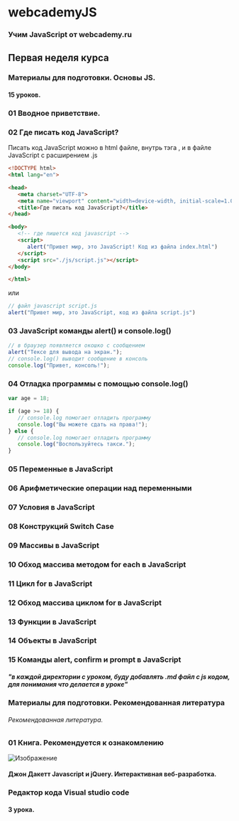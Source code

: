 # webcademyJS

### Учим JavaScript от webcademy.ru

## Первая неделя курса

### Материалы для подготовки. Основы JS.
#### 15 уроков.
### 01 Вводное приветствие.
### 02 Где писать код JavaScript?
Писать код JavaScript можно в html файле, внутрь тэга <script></script>, и в файле JavaScript c расширением .js
```html
<!DOCTYPE html>
<html lang="en">

<head>
   <meta charset="UTF-8">
   <meta name="viewport" content="width=device-width, initial-scale=1.0">
   <title>Где писать код JavaScript?</title>
</head>

<body>
   <!-- где пишется код javascript -->
   <script>
      alert("Привет мир, это JavaScript! Код из файла index.html")
   </script>
   <script src="./js/script.js"></script>
</body>

</html>
```
или
```javascript
// файл javascript script.js
alert("Привет мир, это JavaScript, код из файла script.js")
```
### 03 JavaScript команды alert() и console.log()
```javascript
// в браузер появляется окошко с сообщением
alert("Тексе для вывода на экран.");
// console.log() выводит сообщение в консоль
console.log("Привет, консоль!");
```
### 04 Отладка программы с помощью console.log()
```javascript
var age = 18;

if (age >= 18) {
   // console.log помогает отладить программу
   console.log("Вы можете сдать на права!");
} else {
   // console.log помогает отладить программу
   console.log("Воспользуйтесь такси.");
}
```
### 05 Переменные в JavaScript
### 06 Арифметические операции над переменными
### 07 Условия в JavaScript
### 08 Конструкций Switch Case
### 09 Массивы в JavaScript
### 10 Обход массива методом for each в JavaScript
### 11 Цикл for в JavaScript
### 12 Обход массива циклом for в JavaScript
### 13 Функции в JavaScript
### 14 Объекты в JavaScript
### 15 Команды alert, confirm и prompt в JavaScript
##### "в каждой директории с уроком, буду добавлять .md файл с js кодом, для понимания что делается в уроке"

### Материалы для подготовки. Рекомендованная литература
###### Рекомендованная литература.
### 01 Книга. Рекомендуется к ознакомлению
![Изображение](https://fs-thb01.getcourse.ru/fileservice/file/thumbnail/h/8713ab941e64b60f2f83549e760566f7.jpg/s/s1200x/a/17633/sc/22 "Логотип Книги")
#### Джон Дакетт Javascript и jQuery. Интерактивная веб-разработка.

### Редактор кода Visual studio code
#### 3 урока.